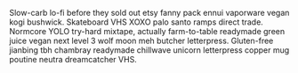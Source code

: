 Slow-carb lo-fi before they sold out etsy fanny pack ennui vaporware vegan kogi bushwick. Skateboard VHS XOXO palo santo ramps direct trade. Normcore YOLO try-hard mixtape, actually farm-to-table readymade green juice vegan next level 3 wolf moon meh butcher letterpress. Gluten-free jianbing tbh chambray readymade chillwave unicorn letterpress copper mug poutine neutra dreamcatcher VHS.